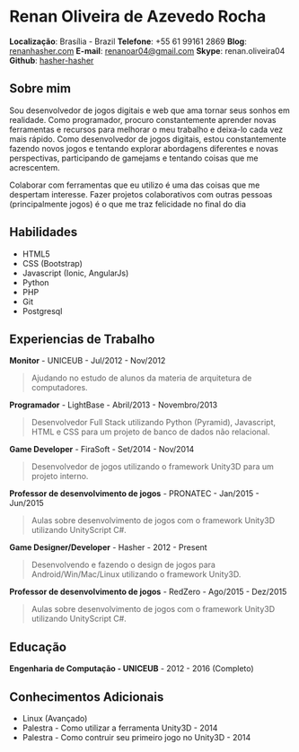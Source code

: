 # Renan Oliveira de Azevedo Rocha

**Localização**: Brasília - Brazil
**Telefone**: +55 61 99161 2869
**Blog**: [renanhasher.com](http://renanhasher.com)
**E-mail**: [renanoar04@gmail.com](mailto:renanoar04@gmail.com)
**Skype**: renan.oliveira04
**Github**: [hasher-hasher](https://github.com/hasher-hasher)

## Sobre mim

Sou desenvolvedor de jogos digitais e web que ama tornar seus sonhos em realidade. Como programador, procuro constantemente aprender novas ferramentas e recursos para melhorar o meu trabalho e deixa-lo cada vez mais rápido. Como desenvolvedor de jogos digitais, estou constantemente fazendo novos jogos e tentando explorar abordagens diferentes e novas perspectivas, participando de gamejams e tentando coisas que me acrescentem.

Colaborar com ferramentas que eu utilizo é uma das coisas que me despertam interesse. Fazer projetos colaborativos com outras pessoas (principalmente jogos) é o que me traz felicidade no final do dia

## Habilidades

* HTML5
* CSS (Bootstrap)
* Javascript (Ionic, AngularJs)
* Python
* PHP
* Git
* Postgresql

## Experiencias de Trabalho

**Monitor** - UNICEUB - Jul/2012 - Nov/2012
> Ajudando no estudo de alunos da materia de arquitetura de computadores.

**Programador** - LightBase - Abril/2013 - Novembro/2013
> Desenvolvedor Full Stack  utilizando Python (Pyramid), Javascript, HTML e CSS para um projeto de banco de dados não relacional.

**Game Developer** - FiraSoft - Set/2014 - Nov/2014
> Desenvolvedor de jogos utilizando o framework Unity3D para um projeto interno.

**Professor de desenvolvimento de jogos** - PRONATEC - Jan/2015 - Jun/2015
> Aulas sobre desenvolvimento de jogos com o framework Unity3D utilizando UnityScript C#.

**Game Designer/Developer** - Hasher - 2012 - Present
> Desenvolvendo e fazendo o design de jogos para Android/Win/Mac/Linux utilizando o framework Unity3D.

**Professor de desenvolvimento de jogos** - RedZero - Ago/2015 - Dez/2015
> Aulas sobre desenvolvimento de jogos com o framework Unity3D utilizando UnityScript C#.

## Educação

**Engenharia de Computação - UNICEUB** - 2012 - 2016 (Completo)

## Conhecimentos Adicionais

* Linux (Avançado)
* Palestra - Como utilizar a ferramenta Unity3D - 2014
* Palestra - Como contruir seu primeiro jogo no Unity3D - 2014